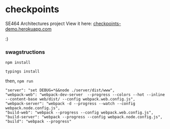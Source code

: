 # checkpoints
SE464 Architectures project
View it here: [checkpoints-demo.herokuapp.com](checkpoints-demo.herokuapp.com)

:)


### swagstructions
`npm install`

`typings install`

then,
`npm run`
```
"server": "set DEBUG=*&&node ./server/dist/www",
"webpack-web": "webpack-dev-server  --progress --colors --hot --inline --content-base web/dist/ --config webpack.web.config.js",
"webpack-server": "webpack -d --progress --watch --config webpack.node.config.js",
"build-web": "webpack --progress --config webpack.web.config.js",
"build-server": "webpack --progress --config webpack.node.config.js",
"build": "webpack --progress"
```
